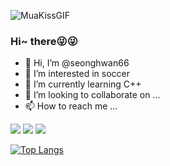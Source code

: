 

![MuaKissGIF](https://github.com/seonghwan66/seonghwan66/assets/126736687/b54c3c20-5b5d-42b5-9b2a-0b600238bedd)


### Hi~ there😜😜


- 👋 Hi, I’m @seonghwan66
- 👀 I’m interested in soccer
- 🌱 I’m currently learning C++
- 💞️ I’m looking to collaborate on ...
- 📫 How to reach me ...

<!---
seonghwan66/seonghwan66 is a ✨ special ✨ repository because its `README.md` (this file) appears on your GitHub profile.
You can click the Preview link to take a look at your changes.
--->


 <img src="https://img.shields.io/badge/Seonghwan-7A1FA2?style=flat&logo=Aiqfome&logoColor=white"/>
 <img src="https://img.shields.io/badge/DongA Univ.-FF9900?style=flat&logo=American Express&logoColor=white"/>
 <img src="https://img.shields.io/badge/Liverpool-EC1C24?style=flat&logo=Awsome Lists&logoColor=white"/>

[![Top Langs](https://github-readme-stats.vercel.app/api/top-langs/?username=seonghwan66&layout=compact)](https://github.com/seonghwan66/github-readme-stats)
